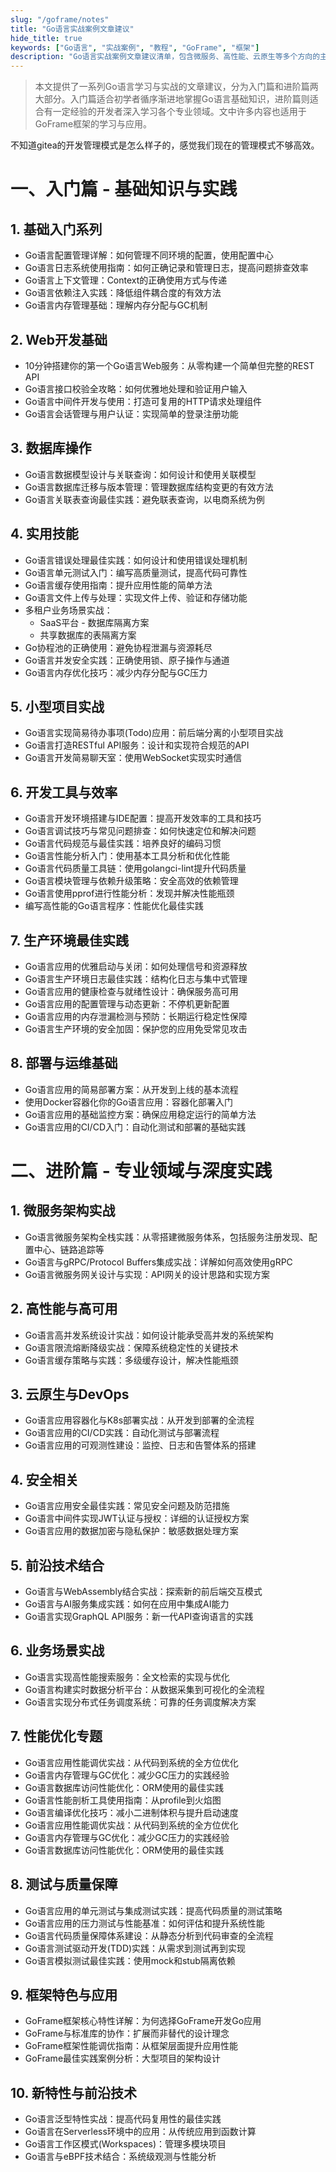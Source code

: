 ```yaml
---
slug: "/goframe/notes"
title: "Go语言实战案例文章建议"
hide_title: true
keywords: ["Go语言", "实战案例", "教程", "GoFrame", "框架"]
description: "Go语言实战案例文章建议清单，包含微服务、高性能、云原生等多个方向的主题"
---
```


> 本文提供了一系列Go语言学习与实战的文章建议，分为入门篇和进阶篇两大部分。入门篇适合初学者循序渐进地掌握Go语言基础知识，进阶篇则适合有一定经验的开发者深入学习各个专业领域。文中许多内容也适用于GoFrame框架的学习与应用。


不知道gitea的开发管理模式是怎么样子的，感觉我们现在的管理模式不够高效。



# 一、入门篇 - 基础知识与实践

## 1. 基础入门系列
- Go语言配置管理详解：如何管理不同环境的配置，使用配置中心
- Go语言日志系统使用指南：如何正确记录和管理日志，提高问题排查效率
- Go语言上下文管理：Context的正确使用方式与传递
- Go语言依赖注入实践：降低组件耦合度的有效方法
- Go语言内存管理基础：理解内存分配与GC机制

## 2. Web开发基础
- 10分钟搭建你的第一个Go语言Web服务：从零构建一个简单但完整的REST API
- Go语言接口校验全攻略：如何优雅地处理和验证用户输入
- Go语言中间件开发与使用：打造可复用的HTTP请求处理组件
- Go语言会话管理与用户认证：实现简单的登录注册功能

## 3. 数据库操作
- Go语言数据模型设计与关联查询：如何设计和使用关联模型
- Go语言数据库迁移与版本管理：管理数据库结构变更的有效方法
- Go语言关联表查询最佳实践：避免联表查询，以电商系统为例

## 4. 实用技能
- Go语言错误处理最佳实践：如何设计和使用错误处理机制
- Go语言单元测试入门：编写高质量测试，提高代码可靠性
- Go语言缓存使用指南：提升应用性能的简单方法
- Go语言文件上传与处理：实现文件上传、验证和存储功能
- 多租户业务场景实战：
	- SaaS平台 - 数据库隔离方案
	- 共享数据库的表隔离方案
- Go协程池的正确使用：避免协程泄漏与资源耗尽
- Go语言并发安全实践：正确使用锁、原子操作与通道
- Go语言内存优化技巧：减少内存分配与GC压力

## 5. 小型项目实战
- Go语言实现简易待办事项(Todo)应用：前后端分离的小型项目实战
- Go语言打造RESTful API服务：设计和实现符合规范的API
- Go语言开发简易聊天室：使用WebSocket实现实时通信

## 6. 开发工具与效率
- Go语言开发环境搭建与IDE配置：提高开发效率的工具和技巧
- Go语言调试技巧与常见问题排查：如何快速定位和解决问题
- Go语言代码规范与最佳实践：培养良好的编码习惯
- Go语言性能分析入门：使用基本工具分析和优化性能
- Go语言代码质量工具链：使用golangci-lint提升代码质量
- Go语言模块管理与依赖升级策略：安全高效的依赖管理
- Go语言使用pprof进行性能分析：发现并解决性能瓶颈
- 编写高性能的Go语言程序：性能优化最佳实践

## 7. 生产环境最佳实践
- Go语言应用的优雅启动与关闭：如何处理信号和资源释放
- Go语言生产环境日志最佳实践：结构化日志与集中式管理
- Go语言应用的健康检查与就绪性设计：确保服务高可用
- Go语言应用的配置管理与动态更新：不停机更新配置
- Go语言应用的内存泄漏检测与预防：长期运行稳定性保障
- Go语言生产环境的安全加固：保护您的应用免受常见攻击

## 8. 部署与运维基础
- Go语言应用的简易部署方案：从开发到上线的基本流程
- 使用Docker容器化你的Go语言应用：容器化部署入门
- Go语言应用的基础监控方案：确保应用稳定运行的简单方法
- Go语言应用的CI/CD入门：自动化测试和部署的基础实践


# 二、进阶篇 - 专业领域与深度实践

## 1. 微服务架构实战
- Go语言微服务架构全栈实践：从零搭建微服务体系，包括服务注册发现、配置中心、链路追踪等
- Go语言与gRPC/Protocol Buffers集成实战：详解如何高效使用gRPC
- Go语言微服务网关设计与实现：API网关的设计思路和实现方案

## 2. 高性能与高可用
- Go语言高并发系统设计实战：如何设计能承受高并发的系统架构
- Go语言限流熔断降级实战：保障系统稳定性的关键技术
- Go语言缓存策略与实践：多级缓存设计，解决性能瓶颈

## 3. 云原生与DevOps
- Go语言应用容器化与K8s部署实战：从开发到部署的全流程
- Go语言应用的CI/CD实践：自动化测试与部署流程
- Go语言应用的可观测性建设：监控、日志和告警体系的搭建

## 4. 安全相关
- Go语言应用安全最佳实践：常见安全问题及防范措施
- Go语言中间件实现JWT认证与授权：详细的认证授权方案
- Go语言应用的数据加密与隐私保护：敏感数据处理方案

## 5. 前沿技术结合
- Go语言与WebAssembly结合实战：探索新的前后端交互模式
- Go语言与AI服务集成实践：如何在应用中集成AI能力
- Go语言实现GraphQL API服务：新一代API查询语言的实践

## 6. 业务场景实战
- Go语言实现高性能搜索服务：全文检索的实现与优化
- Go语言构建实时数据分析平台：从数据采集到可视化的全流程
- Go语言实现分布式任务调度系统：可靠的任务调度解决方案

## 7. 性能优化专题
- Go语言应用性能调优实战：从代码到系统的全方位优化
- Go语言内存管理与GC优化：减少GC压力的实践经验
- Go语言数据库访问性能优化：ORM使用的最佳实践
- Go语言性能剖析工具使用指南：从profile到火焰图
- Go语言编译优化技巧：减小二进制体积与提升启动速度
- Go语言应用性能调优实战：从代码到系统的全方位优化
- Go语言内存管理与GC优化：减少GC压力的实践经验
- Go语言数据库访问性能优化：ORM使用的最佳实践

## 8. 测试与质量保障
- Go语言应用的单元测试与集成测试实践：提高代码质量的测试策略
- Go语言应用的压力测试与性能基准：如何评估和提升系统性能
- Go语言代码质量保障体系建设：从静态分析到代码审查的全流程
- Go语言测试驱动开发(TDD)实践：从需求到测试再到实现
- Go语言模拟测试最佳实践：使用mock和stub隔离依赖

## 9. 框架特色与应用
- GoFrame框架核心特性详解：为何选择GoFrame开发Go应用
- GoFrame与标准库的协作：扩展而非替代的设计理念
- GoFrame框架性能调优指南：从框架层面提升应用性能
- GoFrame最佳实践案例分析：大型项目的架构设计

## 10. 新特性与前沿技术
- Go语言泛型特性实战：提高代码复用性的最佳实践
- Go语言在Serverless环境中的应用：从传统应用到函数计算
- Go语言工作区模式(Workspaces)：管理多模块项目
- Go语言与eBPF技术结合：系统级观测与性能分析
